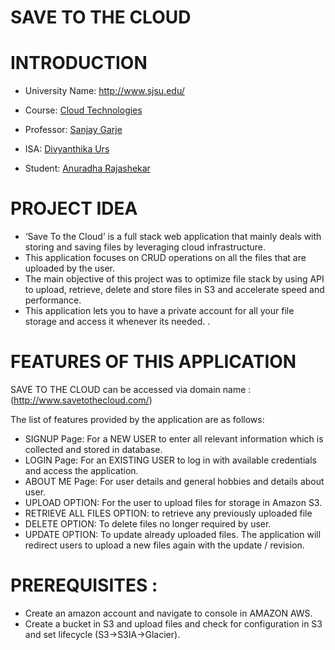  # SAVE TO THE CLOUD

 # INTRODUCTION 

   * University Name: http://www.sjsu.edu/

   * Course: [Cloud Technologies](http://info.sjsu.edu/web-dbgen/catalog/courses/CMPE281.html/)

   * Professor: [Sanjay Garje](https://www.linkedin.com/in/sanjaygarje/)

   * ISA: [Divyanthika Urs](https://www.linkedin.com/in/divyankithaurs/)
   
   * Student: [Anuradha Rajashekar](https://www.linkedin.com/in/anu-raj-4b950092/)
   
   # PROJECT IDEA

   * ‘Save To the Cloud’ is a full stack web application that mainly deals with storing and saving files by leveraging cloud infrastructure.
   * This application focuses on CRUD operations on all the files that are uploaded by the user. 
   * The main objective of this project was to optimize file stack by using API to upload, retrieve, delete and store files in S3 and accelerate speed and performance. 
   * This application lets you to have a private account for all your file storage and access it whenever its needed.
   .
   # FEATURES OF THIS APPLICATION
   
   SAVE TO THE CLOUD can be accessed via domain name : (http://www.savetothecloud.com/)
   
  The list of features provided by the application are as follows:
  * SIGNUP Page: For a NEW USER to enter all relevant information which is collected and
stored in database.
  * LOGIN Page: For an EXISTING USER to log in with available credentials and access the
application.
  * ABOUT ME Page: For user details and general hobbies and details about user.
  * UPLOAD OPTION: For the user to upload files for storage in Amazon S3.
  * RETRIEVE ALL FILES OPTION: to retrieve any previously uploaded file
  * DELETE OPTION: To delete files no longer required by user.
  * UPDATE OPTION: To update already uploaded files. The application will redirect users to
upload a new files again with the update / revision.

# PREREQUISITES :

* Create an amazon account and navigate to console in AMAZON AWS.
* Create a bucket in S3 and upload files and check for configuration in S3 and set lifecycle (S3->S3IA->Glacier).


